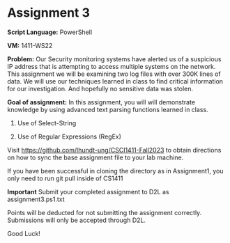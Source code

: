 ﻿# Assignment 3

**Script Language:** PowerShell

**VM:** 1411-WS22

**Problem:** Our Security monitoring systems have alerted us of a suspicious IP address that is 
  attempting to access multiple systems on the network. This assignment we will be examining 
  two log files with over 300K lines of data. We will use our techniques learned in class to 
  find critical information for our investigation. And hopefully no sensitive data was stolen.

**Goal of assignment:** In this assignment, you will will demonstrate knowledge by using advanced text parsing functions learned in class.

1. Use of Select-String

2. Use of Regular Expressions (RegEx)

Visit https://github.com/lhundt-ung/CSCI1411-Fall2023 to obtain directions on how to sync the base assignment file to your lab machine.

If you have been successful in cloning the directory as in Assignment1, you only need to run git pull inside of CS1411

**Important** Submit your completed assignment to D2L as assignment3.ps1.txt

Points will be deducted for not submitting the assignment correctly. Submissions will only be accepted through D2L. 

Good Luck!
